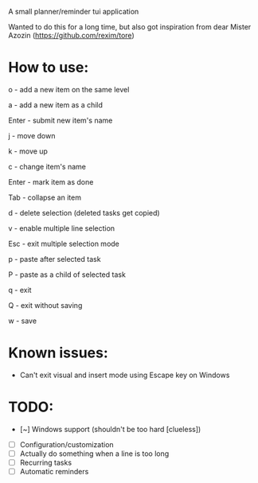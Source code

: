 A small planner/reminder tui application

Wanted to do this for a long time, but also got inspiration from dear Mister Azozin (https://github.com/rexim/tore)

# How to use:

o - add a new item on the same level

a - add a new item as a child

Enter - submit new item's name

j - move down

k - move up

c - change item's name

Enter - mark item as done

Tab - collapse an item

d - delete selection (deleted tasks get copied)

v - enable multiple line selection

Esc - exit multiple selection mode

p - paste after selected task

P - paste as a child of selected task

q - exit

Q - exit without saving

w - save

# Known issues:
- Can't exit visual and insert mode using Escape key on Windows

# TODO:
- [~] Windows support (shouldn't be too hard [clueless])
- [ ] Configuration/customization
- [ ] Actually do something when a line is too long
- [ ] Recurring tasks
- [ ] Automatic reminders

